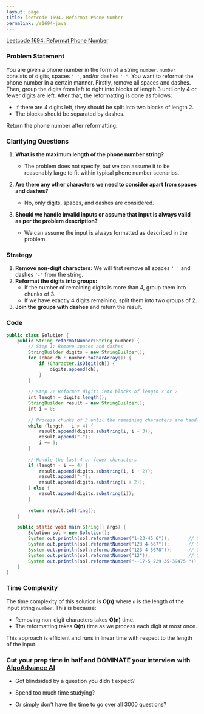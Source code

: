 ```yaml
---
layout: page
title: leetcode 1694. Reformat Phone Number
permalink: /s1694-java
---
```

[Leetcode 1694. Reformat Phone Number](https://algoadvance.github.io/algoadvance/l1694)
### Problem Statement
You are given a phone number in the form of a string `number`. `number` consists of digits, spaces `' '`, and/or dashes `'-'`. You want to reformat the phone number in a certain manner. Firstly, remove all spaces and dashes. Then, group the digits from left to right into blocks of length 3 until only 4 or fewer digits are left. After that, the reformatting is done as follows:

- If there are 4 digits left, they should be split into two blocks of length 2.
- The blocks should be separated by dashes.

Return the phone number after reformatting.

### Clarifying Questions
1. **What is the maximum length of the phone number string?**
   - The problem does not specify, but we can assume it to be reasonably large to fit within typical phone number scenarios.

2. **Are there any other characters we need to consider apart from spaces and dashes?**
   - No, only digits, spaces, and dashes are considered.

3. **Should we handle invalid inputs or assume that input is always valid as per the problem description?**
   - We can assume the input is always formatted as described in the problem.

### Strategy
1. **Remove non-digit characters:** We will first remove all spaces `' '` and dashes `'-'` from the string.
2. **Reformat the digits into groups:**
   - If the number of remaining digits is more than 4, group them into chunks of 3.
   - If we have exactly 4 digits remaining, split them into two groups of 2.
3. **Join the groups with dashes** and return the result.

### Code

```java
public class Solution {
    public String reformatNumber(String number) {
        // Step 1: Remove spaces and dashes
        StringBuilder digits = new StringBuilder();
        for (char ch : number.toCharArray()) {
            if (Character.isDigit(ch)) {
                digits.append(ch);
            }
        }
        
        // Step 2: Reformat digits into blocks of length 3 or 2
        int length = digits.length();
        StringBuilder result = new StringBuilder();
        int i = 0;
        
        // Process chunks of 3 until the remaining characters are handled
        while (length - i > 4) {
            result.append(digits.substring(i, i + 3));
            result.append("-");
            i += 3;
        }
        
        // Handle the last 4 or fewer characters
        if (length - i == 4) {
            result.append(digits.substring(i, i + 2));
            result.append("-");
            result.append(digits.substring(i + 2));
        } else {
            result.append(digits.substring(i));
        }
        
        return result.toString();
    }

    public static void main(String[] args) {
        Solution sol = new Solution();
        System.out.println(sol.reformatNumber("1-23-45 6"));       // Output: "123-456"
        System.out.println(sol.reformatNumber("123 4-567"));       // Output: "123-45-67"
        System.out.println(sol.reformatNumber("123 4-5678"));      // Output: "123-456-78"
        System.out.println(sol.reformatNumber("12"));              // Output: "12"
        System.out.println(sol.reformatNumber("--17-5 229 35-39475 ")); // Output: "175-229-353-94-75"
    }
}
```

### Time Complexity
The time complexity of this solution is **O(n)** where `n` is the length of the input string `number`. This is because:
- Removing non-digit characters takes **O(n)** time.
- The reformatting takes **O(n)** time as we process each digit at most once.

This approach is efficient and runs in linear time with respect to the length of the input.


### Cut your prep time in half and DOMINATE your interview with [AlgoAdvance AI](https://algoAdvance.com)

- Got blindsided by a question you didn't expect?

- Spend too much time studying?

- Or simply don't have the time to go over all 3000 questions?

